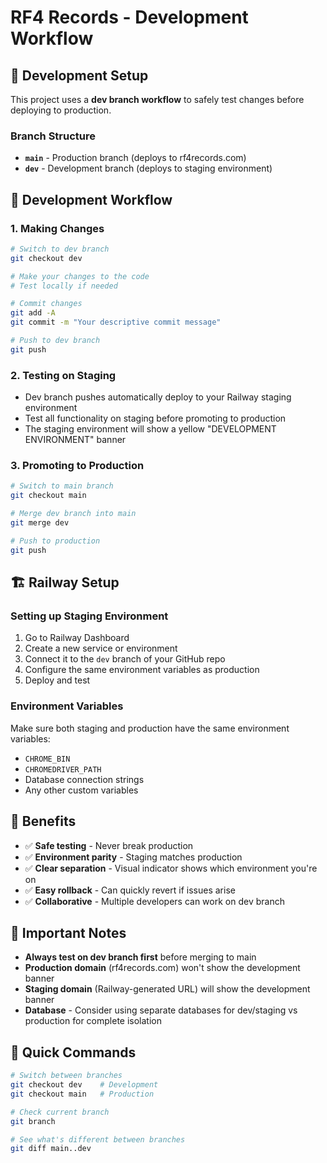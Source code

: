 # RF4 Records - Development Workflow

## 🚀 Development Setup

This project uses a **dev branch workflow** to safely test changes before deploying to production.

### Branch Structure
- **`main`** - Production branch (deploys to rf4records.com)
- **`dev`** - Development branch (deploys to staging environment)

## 🔧 Development Workflow

### 1. Making Changes
```bash
# Switch to dev branch
git checkout dev

# Make your changes to the code
# Test locally if needed

# Commit changes
git add -A
git commit -m "Your descriptive commit message"

# Push to dev branch
git push
```

### 2. Testing on Staging
- Dev branch pushes automatically deploy to your Railway staging environment
- Test all functionality on staging before promoting to production
- The staging environment will show a yellow "DEVELOPMENT ENVIRONMENT" banner

### 3. Promoting to Production
```bash
# Switch to main branch
git checkout main

# Merge dev branch into main
git merge dev

# Push to production
git push
```

## 🏗️ Railway Setup

### Setting up Staging Environment
1. Go to Railway Dashboard
2. Create a new service or environment
3. Connect it to the `dev` branch of your GitHub repo
4. Configure the same environment variables as production
5. Deploy and test

### Environment Variables
Make sure both staging and production have the same environment variables:
- `CHROME_BIN`
- `CHROMEDRIVER_PATH` 
- Database connection strings
- Any other custom variables

## 🎯 Benefits

- ✅ **Safe testing** - Never break production
- ✅ **Environment parity** - Staging matches production
- ✅ **Clear separation** - Visual indicator shows which environment you're on
- ✅ **Easy rollback** - Can quickly revert if issues arise
- ✅ **Collaborative** - Multiple developers can work on dev branch

## 🚨 Important Notes

- **Always test on dev branch first** before merging to main
- **Production domain** (rf4records.com) won't show the development banner
- **Staging domain** (Railway-generated URL) will show the development banner
- **Database** - Consider using separate databases for dev/staging vs production for complete isolation

## 🔄 Quick Commands

```bash
# Switch between branches
git checkout dev    # Development
git checkout main   # Production

# Check current branch
git branch

# See what's different between branches
git diff main..dev
``` 